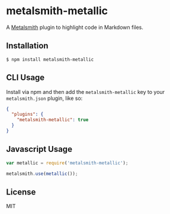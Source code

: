 
# metalsmith-metallic

  A [Metalsmith](http://metalsmith.io) plugin to highlight code in Markdown files.

## Installation

    $ npm install metalsmith-metallic

## CLI Usage

  Install via npm and then add the `metalsmith-metallic` key to your `metalsmith.json` plugin, like so:

```json
{
  "plugins": {
    "metalsmith-metallic": true
  } 
}
```

## Javascript Usage

```js
var metallic = require('metalsmith-metallic');

metalsmith.use(metallic());
```

## License

  MIT